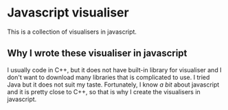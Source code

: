 # Javascript visualiser
This is a collection of visualisers in javascript.

## Why I wrote these visualiser in javascript
I usually code in C++, but it does not have built-in library for visualiser and I don't want to 
download many libraries that is complicated to use. I tried Java but it does not suit my taste.
Fortunately, I know *a bit* about javascript and it is pretty close to C++, so that is why I create
the visualisers in javascript.
